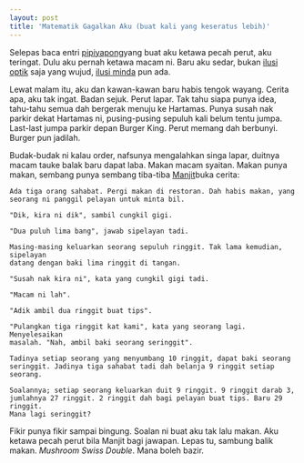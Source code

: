 ```yaml
---
layout: post
title: 'Matematik Gagalkan Aku (buat kali yang keseratus lebih)'
---
```


Selepas baca entri [pipiyapong](http://www.blogger.com/profile/03677813150312790630)yang buat aku ketawa pecah perut, aku teringat. Dulu aku pernah ketawa macam ni. Baru aku sedar, bukan [ilusi optik](http://www.cs.toronto.edu/~moraes/illusion.html) saja yang wujud, [ilusi minda](http://hilangpunca.blogspot.com/2008/06/pengalaman-saya-berhadapan-dengan-kawan.html) pun ada.

Lewat malam itu, aku dan kawan-kawan baru habis tengok wayang. Cerita apa, aku tak ingat. Badan sejuk. Perut lapar. Tak tahu siapa punya idea, tahu-tahu semua dah bergerak menuju ke Hartamas. Punya susah nak parkir dekat Hartamas ni, pusing-pusing sepuluh kali belum tentu jumpa. Last-last jumpa parkir depan Burger King. Perut memang dah berbunyi. Burger pun jadilah.

Budak-budak ni kalau order, nafsunya mengalahkan singa lapar, duitnya macam tauke balak baru dapat laba. Makan macam syaitan. Makan punya makan, sembang punya sembang tiba-tiba [Manjit](http://www.flickr.com/photos/khaaiz)buka
cerita:

```
Ada tiga orang sahabat. Pergi makan di restoran. Dah habis makan, yang
seorang ni panggil pelayan untuk minta bil.

"Dik, kira ni dik", sambil cungkil gigi.

"Dua puluh lima bang", jawab sipelayan tadi.

Masing-masing keluarkan seorang sepuluh ringgit. Tak lama kemudian, sipelayan
datang dengan baki lima ringgit di tangan.

"Susah nak kira ni", kata yang cungkil gigi tadi.

"Macam ni lah".

"Adik ambil dua ringgit buat tips".

"Pulangkan tiga ringgit kat kami", kata yang seorang lagi. Menyelesaikan
masalah. "Nah, ambil baki seorang seringgit".
  
Tadinya setiap seorang yang menyumbang 10 ringgit, dapat baki seorang
seringgit. Jadinya tiga sahabat tadi dah belanja 9 ringgit setiap seorang.
  
Soalannya; setiap seorang keluarkan duit 9 ringgit. 9 ringgit darab 3,
jumlahnya 27 ringgit. 2 ringgit dah bagi pelayan buat tips. Baru 29 ringgit.
Mana lagi seringgit?
```

Fikir punya fikir sampai bingung. Soalan ni buat aku tak lalu makan. Aku ketawa pecah perut bila Manjit bagi jawapan. Lepas tu, sambung balik makan. *Mushroom Swiss Double*. Mana boleh bazir.
